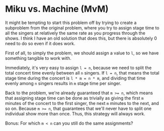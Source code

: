 # Miku vs. Machine (MvM)

It might be tempting to start this problem off by trying to create a subproblem from the original problem, where you try to assign stage time to all the singers at relatively the same rate as you progress through the shows. I think I have an old solution that does this, but there is absolutely 0 need to do so even if it does work.

First of all, to simply the problem, we should assign a value to `l`, so we have something tangible to work with.

Immediately, it's very easy to assign `l = n`, because we need to split the total concert time evenly between all `n` singers. If `l = n`, that means the total stage time during the concert is `l * m = n * m`, and dividing that time evenly among `n` singers results in `m` stage time per singer.

Back to the problem, we're already guaranteed that `m >= n`, which means that assigning stage time can be done as trivially as giving the first `m` minutes of the concert to the first singer, the next `m` minutes to the next, and so on. Because `m >= n`, that guarantees that we'll never have to split one individual show more than once. Thus, this strategy will always work.

Bonus: For which `m < n` can you still do the same assignments?
